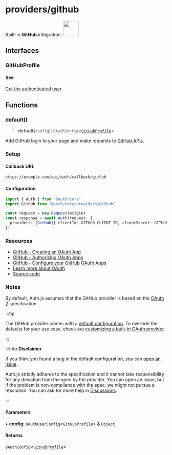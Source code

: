 # providers/github

<div style={{backgroundColor: "#24292f", display: "flex", justifyContent: "space-between", color: "#fff", padding: 16}}>
<span>Built-in <b>GitHub</b> integration.</span>
<a href="https://github.com">
  <img style={{display: "block"}} src="https://authjs.dev/img/providers/github.svg" height="48" width="48"/>
</a>
</div>

## Interfaces

### GitHubProfile

#### See

[Get the authenticated user](https://docs.github.com/en/rest/users/users#get-the-authenticated-user)

## Functions

### default()

> **default**(`config`): `OAuthConfig`\<[`GitHubProfile`](github.md#githubprofile)\>

Add GitHub login to your page and make requests to [GitHub APIs](https://docs.github.com/en/rest).

### Setup

#### Callback URL
```
https://example.com/api/auth/callback/github
```

#### Configuration
```ts
import { Auth } from "@auth/core"
import GitHub from "@auth/core/providers/github"

const request = new Request(origin)
const response = await Auth(request, {
  providers: [GitHub({ clientId: GITHUB_CLIENT_ID, clientSecret: GITHUB_CLIENT_SECRET })],
})
```

### Resources

- [GitHub - Creating an OAuth App](https://docs.github.com/en/developers/apps/building-oauth-apps/creating-an-oauth-app)
- [GitHub - Authorizing OAuth Apps](https://docs.github.com/en/developers/apps/building-oauth-apps/authorizing-oauth-apps)
- [GitHub - Configure your GitHub OAuth Apps](https://github.com/settings/developers)
- [Learn more about OAuth](https://authjs.dev/concepts/oauth)
- [Source code](https://github.com/nextauthjs/next-auth/blob/main/packages/core/src/providers/github.ts)

### Notes

By default, Auth.js assumes that the GitHub provider is
based on the [OAuth 2](https://www.rfc-editor.org/rfc/rfc6749.html) specification.

:::tip

The GitHub provider comes with a [default configuration](https://github.com/nextauthjs/next-auth/blob/main/packages/core/src/providers/github.ts).
To override the defaults for your use case, check out [customizing a built-in OAuth provider](https://authjs.dev/guides/providers/custom-provider#override-default-options).

:::

:::info **Disclaimer**

If you think you found a bug in the default configuration, you can [open an issue](https://authjs.dev/new/provider-issue).

Auth.js strictly adheres to the specification and it cannot take responsibility for any deviation from
the spec by the provider. You can open an issue, but if the problem is non-compliance with the spec,
we might not pursue a resolution. You can ask for more help in [Discussions](https://authjs.dev/new/github-discussions).

:::

#### Parameters

• **config**: `OAuthUserConfig`\<[`GitHubProfile`](github.md#githubprofile)\> & `Object`

#### Returns

`OAuthConfig`\<[`GitHubProfile`](github.md#githubprofile)\>
